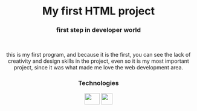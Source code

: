 <div align="center">
  <h1>My first HTML project</h1>
    <h3>first step in developer world</h3>
    <br/>
      <p>this is my first program, and because it is the first, you can see the lack of creativity and design skills in the project, even so it is my most important project, since it was what made me love the web development area.</p>
    
  <div style:"display: inline_block"> <h3>Technologies</h3> 
        <img height="30px" width="40px" src="https://simpleicons.org/icons/html5.svg"/>
        <img height="30px" widht="40px" src="https://simpleicons.org/icons/css3.svg"/>
    </div>  
      
</div>
